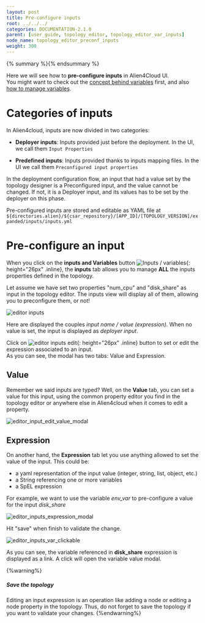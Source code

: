 ```yaml
---
layout: post
title: Pre-configure inputs
root: ../../../
categories: DOCUMENTATION-2.1.0
parent: [user_guide, topology_editor, topology_editor_var_inputs]
node_name: topology_editor_preconf_inputs
weight: 300
---
```


{% summary %}{% endsummary %}

Here we will see how to **pre-configure inputs** in Alien4Cloud UI.  
You might want to check out the [concept behind variables](#/documentation/2.1.0/user_guide/inputs_vars/topology_editor_var_inputs_concept.html) first, and also [how to manage variables](#/documentation/2.1.0/user_guide/inputs_vars/topology_editor_manage_vars.html).

# Categories of inputs

In Alien4cloud, inputs are now divided in two categories:

- **Deployer inputs**: Inputs provided just before the deployment. In the UI, we call them `Input Properties`

- **Predefined inputs**: Inputs provided thanks to inputs mapping files. In the UI we call them `Preconfigured input properties`

In the deployment configuration flow, an input that had a value set by the topology designer is a Preconfigured input, and the value cannot be changed. If not, it is a Deployer input, and its values has to be set by the deployer on this phase.

Pre-configured inputs are stored and editable as YAML file at `${directories.alien}/${csar_repository}/[APP_ID]/[TOPOLOGY_VERSION]/expanded/inputs/inputs.yml`

# Pre-configure an input

When you click on the __inputs and Variables__ button ![Inputs / variables](../../images/2.1.0/user_guide/topology_editor/inputs_vars_button.png){: height="26px" .inline}, the **inputs** tab allows you to manage **ALL** the inputs properties defined in the topology.  

Let assume we have set two properties "num_cpu" and "disk_share" as input in the topology editor. The inputs view will display all of them, allowing you to preconfigure them, or not!

![editor inputs](../../images/2.1.0/user_guide/topology_editor/editor_inputs.png)

Here are displayed the couples *input name / value (expression)*. When no value is set, the input is displayed as *deployer input*.

Click on ![editor inputs edit](../../images/2.1.0/user_guide/topology_editor/editor_inputs_edit.png){: height="26px" .inline} button to set or edit the expression associated to an input.  
As you can see, the modal has two tabs: Value and Expression.  

## Value

Remember we said inputs are typed? Well, on the __Value__ tab, you can set a value for this input, using the common property editor you find in the topology editor or anywhere else in Alien4cloud when it comes to edit a property.

![editor_input_edit_value_modal](../../images/2.1.0/user_guide/topology_editor/editor_input_edit_value_modal.png)


## Expression

On another hand, the __Expression__ tab let you use anything allowed to set the value of the input. This could be:

- a yaml representation of the input value (integer, string, list, object, etc.)
- a String referencing one or more variables
- a SpEL expression

For example, we want to use the variable _env_var_ to pre-configure a value for the input _disk_share_

![editor_inputs_expression_modal](../../images/2.1.0/user_guide/topology_editor/editor_inputs_expression_modal.png)

Hit "save" when finish to validate the change.

![editor_inputs_var_clickable](../../images/2.1.0/user_guide/topology_editor/editor_inputs_var_clickable.png)

As you can see, the variable referenced in __disk_share__ expression is displayed as a link. A click will open the variable value modal.

{%warning%}
<h5>Save the topology</h5>
Editing an input expression is an operation like adding a node or editing a node property in the topology. Thus, do not forget to save the topology if you want to validate your changes.
{%endwarning%}
